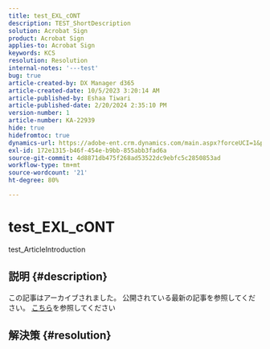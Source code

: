 ```yaml
---
title: test_EXL_cONT
description: TEST_ShortDescription
solution: Acrobat Sign
product: Acrobat Sign
applies-to: Acrobat Sign
keywords: KCS
resolution: Resolution
internal-notes: '---test'
bug: true
article-created-by: DX Manager d365
article-created-date: 10/5/2023 3:20:14 AM
article-published-by: Eshaa Tiwari
article-published-date: 2/20/2024 2:35:10 PM
version-number: 1
article-number: KA-22939
hide: true
hidefromtoc: true
dynamics-url: https://adobe-ent.crm.dynamics.com/main.aspx?forceUCI=1&pagetype=entityrecord&etn=knowledgearticle&id=6c714217-2e63-ee11-be6e-6045bd006a22
exl-id: 172e1315-b46f-454e-b9bb-855abb3fad6a
source-git-commit: 4d8871db475f268ad53522dc9ebfc5c2850853ad
workflow-type: tm+mt
source-wordcount: '21'
ht-degree: 80%

---
```


# test_EXL_cONT


test_ArticleIntroduction

## 説明 {#description}

この記事はアーカイブされました。 公開されている最新の記事を参照してください。 [こちら](https://experienceleague.adobe.com/search.html?lang=ja#sort=relevancy)を参照してください

## 解決策 {#resolution}
